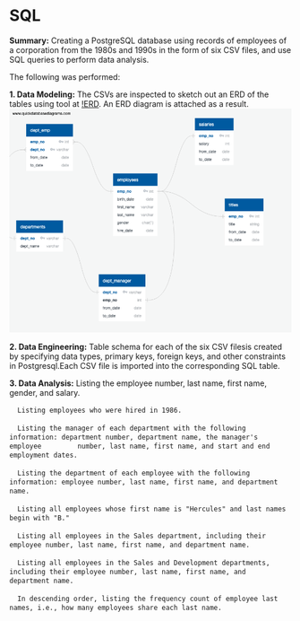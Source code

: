 # SQL
**Summary:** Creating a PostgreSQL database using records of employees of a corporation from the 1980s and 1990s in the form of six CSV files, and use SQL queries to perform data analysis.

The following was performed: 

**1. Data Modeling:** The CSVs are inspected to sketch out an ERD of the tables using tool at [!ERD](http://www.quickdatabasediagrams.com). An ERD diagram is attached as a result.
            ![](https://github.com/Harmeet2504/sql-challenge/blob/master/Data-modeling-ERD.png)

**2. Data Engineering:** Table schema for each of the six CSV filesis created by specifying data types, primary keys, foreign keys, and other constraints in Postgresql.Each CSV file is imported into the corresponding SQL table.

**3. Data Analysis:**
      Listing the employee number, last name, first name, gender, and salary.

      Listing employees who were hired in 1986.

      Listing the manager of each department with the following information: department number, department name, the manager's employee         number, last name, first name, and start and end employment dates.

      Listing the department of each employee with the following information: employee number, last name, first name, and department name.

      Listing all employees whose first name is "Hercules" and last names begin with "B."

      Listing all employees in the Sales department, including their employee number, last name, first name, and department name.

      Listing all employees in the Sales and Development departments, including their employee number, last name, first name, and               department name.

      In descending order, listing the frequency count of employee last names, i.e., how many employees share each last name.

